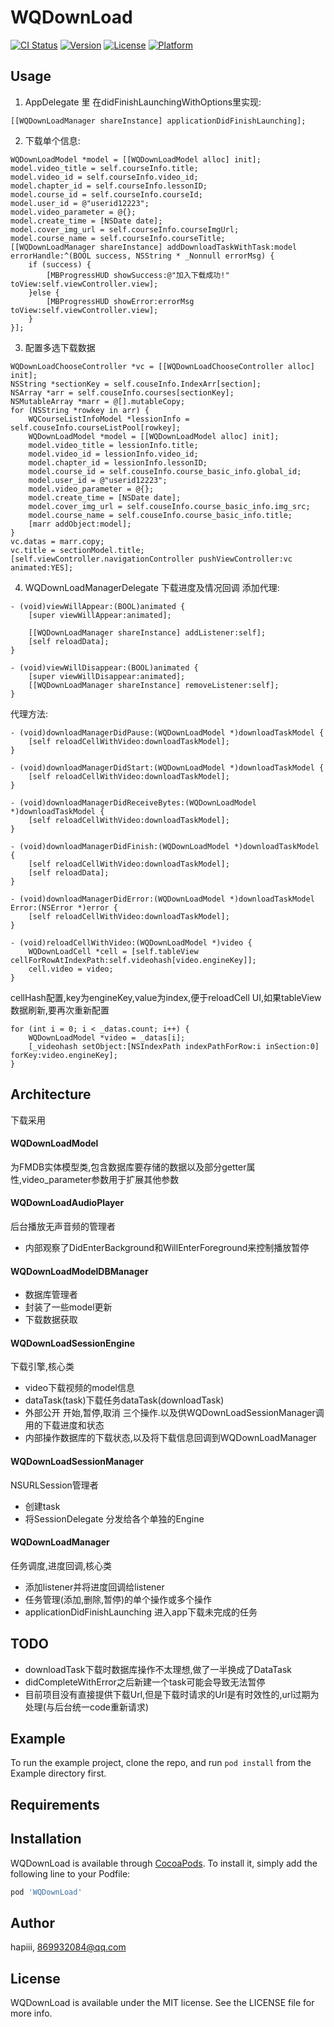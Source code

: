 # WQDownLoad

[![CI Status](https://img.shields.io/travis/hapiii/WQDownLoad.svg?style=flat)](https://travis-ci.org/hapiii/WQDownLoad)
[![Version](https://img.shields.io/cocoapods/v/WQDownLoad.svg?style=flat)](https://cocoapods.org/pods/WQDownLoad)
[![License](https://img.shields.io/cocoapods/l/WQDownLoad.svg?style=flat)](https://cocoapods.org/pods/WQDownLoad)
[![Platform](https://img.shields.io/cocoapods/p/WQDownLoad.svg?style=flat)](https://cocoapods.org/pods/WQDownLoad)

## Usage
1. AppDelegate 里 在didFinishLaunchingWithOptions里实现:

```objc
[[WQDownLoadManager shareInstance] applicationDidFinishLaunching];
```

2. 下载单个信息:

```objc
WQDownLoadModel *model = [[WQDownLoadModel alloc] init];
model.video_title = self.courseInfo.title;
model.video_id = self.courseInfo.video_id;
model.chapter_id = self.courseInfo.lessonID;
model.course_id = self.courseInfo.courseId;
model.user_id = @"userid12223";
model.video_parameter = @{};
model.create_time = [NSDate date];
model.cover_img_url = self.courseInfo.courseImgUrl;
model.course_name = self.courseInfo.courseTitle;
[[WQDownLoadManager shareInstance] addDownloadTaskWithTask:model errorHandle:^(BOOL success, NSString * _Nonnull errorMsg) {
    if (success) {
        [MBProgressHUD showSuccess:@"加入下载成功!" toView:self.viewController.view];
    }else {
        [MBProgressHUD showError:errorMsg toView:self.viewController.view];
    }
}];
```

3. 配置多选下载数据

```objc
WQDownLoadChooseController *vc = [[WQDownLoadChooseController alloc] init];
NSString *sectionKey = self.couseInfo.IndexArr[section];
NSArray *arr = self.couseInfo.courses[sectionKey];
NSMutableArray *marr = @[].mutableCopy;
for (NSString *rowkey in arr) {
    WQCourseListInfoModel *lessionInfo = self.couseInfo.courseListPool[rowkey];
    WQDownLoadModel *model = [[WQDownLoadModel alloc] init];
    model.video_title = lessionInfo.title;
    model.video_id = lessionInfo.video_id;
    model.chapter_id = lessionInfo.lessonID;
    model.course_id = self.couseInfo.course_basic_info.global_id;
    model.user_id = @"userid12223";
    model.video_parameter = @{};
    model.create_time = [NSDate date];
    model.cover_img_url = self.couseInfo.course_basic_info.img_src;
    model.course_name = self.couseInfo.course_basic_info.title;
    [marr addObject:model];
}
vc.datas = marr.copy;
vc.title = sectionModel.title;
[self.viewController.navigationController pushViewController:vc animated:YES];
```

4. WQDownLoadManagerDelegate 下载进度及情况回调
添加代理:

```objc
- (void)viewWillAppear:(BOOL)animated {
    [super viewWillAppear:animated];
    
    [[WQDownLoadManager shareInstance] addListener:self];
    [self reloadData];
}

- (void)viewWillDisappear:(BOOL)animated {
    [super viewWillDisappear:animated];
    [[WQDownLoadManager shareInstance] removeListener:self];
}
```

代理方法:


```objc
- (void)downloadManagerDidPause:(WQDownLoadModel *)downloadTaskModel {
    [self reloadCellWithVideo:downloadTaskModel];
}

- (void)downloadManagerDidStart:(WQDownLoadModel *)downloadTaskModel {
    [self reloadCellWithVideo:downloadTaskModel];
}

- (void)downloadManagerDidReceiveBytes:(WQDownLoadModel *)downloadTaskModel {
    [self reloadCellWithVideo:downloadTaskModel];
}

- (void)downloadManagerDidFinish:(WQDownLoadModel *)downloadTaskModel {
    [self reloadCellWithVideo:downloadTaskModel];
    [self reloadData];
}

- (void)downloadManagerDidError:(WQDownLoadModel *)downloadTaskModel Error:(NSError *)error {
    [self reloadCellWithVideo:downloadTaskModel];
}

- (void)reloadCellWithVideo:(WQDownLoadModel *)video {
    WQDownLoadCell *cell = [self.tableView cellForRowAtIndexPath:self.videohash[video.engineKey]];
    cell.video = video;
}
```

cellHash配置,key为engineKey,value为index,便于reloadCell UI,如果tableView数据刷新,要再次重新配置

```objc
for (int i = 0; i < _datas.count; i++) {
    WQDownLoadModel *video = _datas[i];
    [_videohash setObject:[NSIndexPath indexPathForRow:i inSection:0] forKey:video.engineKey];
}
```

## Architecture
下载采用
#### WQDownLoadModel

为FMDB实体模型类,包含数据库要存储的数据以及部分getter属性,video_parameter参数用于扩展其他参数
#### WQDownLoadAudioPlayer

后台播放无声音频的管理者

* 内部观察了DidEnterBackground和WillEnterForeground来控制播放暂停

#### WQDownLoadModelDBManager 

* 数据库管理者
* 封装了一些model更新
* 下载数据获取

#### WQDownLoadSessionEngine

下载引擎,核心类

* video下载视频的model信息 
* dataTask(task)下载任务dataTask(downloadTask)
* 外部公开 开始,暂停,取消 三个操作.以及供WQDownLoadSessionManager调用的下载进度和状态
* 内部操作数据库的下载状态,以及将下载信息回调到WQDownLoadManager

#### WQDownLoadSessionManager

NSURLSession管理者

* 创建task
* 将SessionDelegate 分发给各个单独的Engine


#### WQDownLoadManager
任务调度,进度回调,核心类

* 添加listener并将进度回调给listener
* 任务管理(添加,删除,暂停)的单个操作或多个操作
* applicationDidFinishLaunching 进入app下载未完成的任务


## TODO

* downloadTask下载时数据库操作不太理想,做了一半换成了DataTask
* didCompleteWithError之后新建一个task可能会导致无法暂停
* 目前项目没有直接提供下载Url,但是下载时请求的Url是有时效性的,url过期为处理(与后台统一code重新请求)

## Example

To run the example project, clone the repo, and run `pod install` from the Example directory first.

## Requirements

## Installation

WQDownLoad is available through [CocoaPods](https://cocoapods.org). To install
it, simply add the following line to your Podfile:

```ruby
pod 'WQDownLoad'
```

## Author

hapiii, 869932084@qq.com

## License

WQDownLoad is available under the MIT license. See the LICENSE file for more info.
